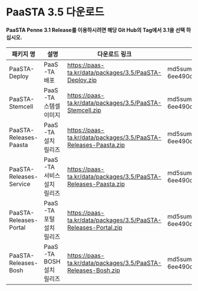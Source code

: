 # PaaSTA 3.5 다운로드
#### PaaSTA Penne 3.1 Release를 이용하시려면 해당 Git Hub의 Tag에서 3.1을 선택 하십시오.
|패키지 명|설명 |다운로드 링크|checksum|
|---------|-------|--------------|---------------|
|PaaSTA-Deploy|PaaS-TA 배포| https://paas-ta.kr/data/packages/3.5/PaaSTA-Deploy.zip |md5sum: 6ee490d6cfec11b82f44076edcdb2732  |
|PaaSTA-Stemcell|PaaS-TA 스템셀 이미지| https://paas-ta.kr/data/packages/3.5/PaaSTA-Stemcell.zip   |md5sum: 6ee490d6cfec11b82f44076edcdb2732  |
|PaaSTA-Releases-Paasta|PaaS-TA 설치 릴리즈| https://paas-ta.kr/data/packages/3.5/PaaSTA-Releases-Paasta.zip   |md5sum: 6ee490d6cfec11b82f44076edcdb2732  |
|PaaSTA-Releases-Service|PaaS-TA 서비스 설치 릴리즈| https://paas-ta.kr/data/packages/3.5/PaaSTA-Releases-Paasta.zip    |md5sum: 6ee490d6cfec11b82f44076edcdb2732  |
|PaaSTA-Releases-Portal|PaaS-TA 포털 설치 릴리즈| https://paas-ta.kr/data/packages/3.5/PaaSTA-Releases-Portal.zip    |md5sum: 6ee490d6cfec11b82f44076edcdb2732  |
|PaaSTA-Releases-Bosh|PaaS-TA BOSH 설치 릴리즈|https://paas-ta.kr/data/packages/3.5/PaaSTA-Releases-Bosh.zip|md5sum: 6ee490d6cfec11b82f44076edcdb2732  |


